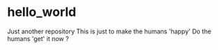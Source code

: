# hello_world
Just another repository
This is just to make the humans 'happy'
Do the humans 'get' it now ?
